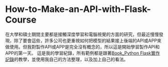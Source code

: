 # How-to-Make-an-API-with-Flask-Course
在大學和碩士期間主要都是接觸深度學習和電腦視覺的方面的研究，但最近慢慢發現，除了要會這些，許多公司也更重視如何把模型的結果接上後端的API或APP來做使用。但我對製作API或APP是完全沒有概念的，所以這是開始學習製作API和APP的第一天。
這是我的學習紀錄，所有範例都是跟著[Book_Python Flask實作記錄](https://hackmd.io/GVo6X6LoS3GNIW50LBJytw)的教學，並使用我自己的方法整理，以及加上自己的看法。

